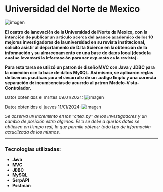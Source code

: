 <h1>Universidad del Norte de Mexico</h1>

![imagen](https://github.com/Amhernandez5508/UniversityOfMexico/assets/121590490/933974b1-9d09-46f7-9d1f-692410493fff)

<p><strong>El centro de innovación de la Universidad del Norte de Mexico, con la intención de publicar un articulo acerca del avance academico de los 10 mejores investigadores de la universidad en su revista institucional, solicitó asistir al departamento de Data Science en la obtención de la información y su almacenamiento en una base de datos local (desde la cual se levantará la información para ser expuesta en la revista).</p></strong>

<p><strong>Para esta tarea se utilizó un patron de diseño MVC con Java y JDBC para la conexión con la base de datos MySQL. Asi mismo, se aplicaron reglas de buenas practicas para el desarrollo de un codigo limpio y una correcta separación de incumbencias de acuerdo al patron Modelo-Vista-Controlador.</p></strong>

Datos obtenidos el martes 09/01/2024:
![imagen](https://github.com/Amhernandez5508/UniversityOfMexico/assets/121590490/779575e6-a55a-4958-bc76-c1c9a70e1ab4)

Datos obtenidos el jueves 11/01/2024:
![imagen](https://github.com/Amhernandez5508/UniversityOfMexico/assets/121590490/da0d62a0-e5d5-4989-9e67-9912b555a99c)

<p><i>Se observa un incremento en los "cited_by" de los investigadores y un cambio de posición entre algunos. Esto se debe a que los datos se obtienen en tiempo real, lo que permite obtener todo tipo de información actualizada de los mismos.</i></p>

<hr>
<h3>Tecnologias utilizadas:</h3>
<ul><strong>
<li>Java</li>
<li>MVC</li>
<li>JDBC</li>
<li>MySQL</li>
<li>SerpAPI</li>
<li>Postman</li>
</strong></ul>
